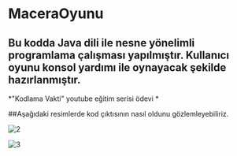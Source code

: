 # MaceraOyunu

## Bu kodda Java dili ile nesne yönelimli programlama çalışması yapılmıştır. Kullanıcı oyunu konsol yardımı ile oynayacak şekilde hazırlanmıştır. 

 *"Kodlama Vakti" youtube eğitim serisi ödevi * 
 
 ##Aşağıdaki resimlerde kod çıktısının nasıl oldunu gözlemleyebiliriz.
 
![2](https://user-images.githubusercontent.com/98033221/174447723-41e7b178-31e3-48fa-a4da-6de6d50f0a8c.png)

![3](https://user-images.githubusercontent.com/98033221/174447740-337d6b9b-1564-4663-8018-e8fa48d261ad.png)
